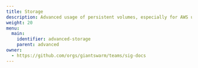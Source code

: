 ```yaml
---
title: Storage
description: Advanced usage of persistent volumes, especially for AWS users. About using the CSI driver with EBS, using Amazon's Elastic File System (EFS) and troubleshooting tips.
weight: 20
menu:
  main:
    identifier: advanced-storage
    parent: advanced
owner:
  - https://github.com/orgs/giantswarm/teams/sig-docs
---
```


